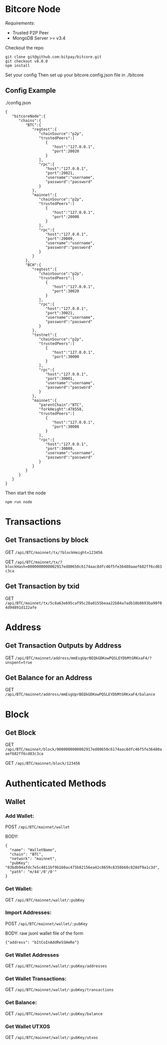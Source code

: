 Bitcore Node
============
_Requirements_:
- Trusted P2P Peer
- MongoDB Server >= v3.4

Checkout the repo

```
git clone git@github.com:bitpay/bitcore.git
git checkout v8.0.0
npm install
```

Set your config
Then set up your bitcore.config.json file in ./bitcore

## Config Example
./config.json

```
{
   "bitcoreNode":{
      "chains":{
         "BTC":{
            "regtest":{
               "chainSource":"p2p",
               "trustedPeers":[
                  {
                     "host":"127.0.0.1",
                     "port":20020
                  }
               ],
               "rpc":{
                  "host":"127.0.0.1",
                  "port":20021,
                  "username":"username",
                  "password":"password"
               }
            },
            "mainnet":{
               "chainSource":"p2p",
               "trustedPeers":[
                  {
                     "host":"127.0.0.1",
                     "port":20008
                  }
               ],
               "rpc":{
                  "host":"127.0.0.1",
                  "port":20009,
                  "username":"username",
                  "password":"password"
               }
            }
         },
         "BCH":{
            "regtest":{
               "chainSource":"p2p",
               "trustedPeers":[
                  {
                     "host":"127.0.0.1",
                     "port":30020
                  }
               ],
               "rpc":{
                  "host":"127.0.0.1",
                  "port":30021,
                  "username":"username",
                  "password":"password"
               }
            },
            "testnet":{
               "chainSource":"p2p",
               "trustedPeers":[
                  {
                     "host":"127.0.0.1",
                     "port":30000
                  }
               ],
               "rpc":{
                  "host":"127.0.0.1",
                  "port":30001,
                  "username":"username",
                  "password":"password"
               }
            },
            "mainnet":{
               "parentChain":"BTC",
               "forkHeight":478558,
               "trustedPeers":[
                  {
                     "host":"127.0.0.1",
                     "port":30008
                  }
               ],
               "rpc":{
                  "host":"127.0.0.1",
                  "port":30009,
                  "username":"username",
                  "password":"password"
               }
            }
         }
      }
   }
}
```

Then start the node
```
npm run node
```

# Transactions

## Get Transactions by block

GET `/api/BTC/mainnet/tx/?blockHeight=123456`

GET `/api/BTC/mainnet/tx/?blockHash=0000000000002917ed80650c6174aac8dfc46f5fe36480aaef682ff6cd83c3ca`

## Get Transaction by txid

GET `/api/BTC/mainnet/tx/5c8a63e695caf95c28a0155beaa22b84a7adb18b8693ba90f04d94891d122afe`

# Address

## Get Transaction Outputs by Address

GET `/api/BTC/mainnet/address/mmEsgUprBEQkGDKowPQSLEYDbMtGRKxaF4/?unspent=true`

## Get Balance for an Address

GET `/api/BTC/mainnet/address/mmEsgUprBEQkGDKowPQSLEYDbMtGRKxaF4/balance`

# Block

## Get Block

GET `/api/BTC/mainnet/block/0000000000002917ed80650c6174aac8dfc46f5fe36480aaef682ff6cd83c3ca`

GET `/api/BTC/mainnet/block/123456`


# Authenticated Methods
## Wallet

### Add Wallet:

POST `/api/BTC/mainnet/wallet`

BODY:
```
{
  "name": "WalletName",
  "chain": "BTC",
  "network": "mainnet",
  "pubKey": "03bdb94afdc7e5c4811bf9b160ac475b82156ea42c8659c8358b68c828df9a1c3d",
  "path": "m/44'/0'/0'"
}
```

### Get Wallet:

GET `/api/BTC/mainnet/wallet/:pubKey`

### Import Addresses:

POST `/api/BTC/mainnet/wallet/:pubKey`

BODY: raw jsonl wallet file of the form
```
{"address": "bItCoInAddReSSHeRe"}
```

### Get Wallet Addresses

GET `/api/BTC/mainnet/wallet/:pubKey/addresses`

### Get Wallet Transactions:

GET `/api/BTC/mainnet/wallet/:pubKey/transactions`

### Get Balance:

GET `/api/BTC/mainnet/wallet/:pubKey/balance`

### Get Wallet UTXOS

GET `/api/BTC/mainnet/wallet/:pubKey/utxos`

